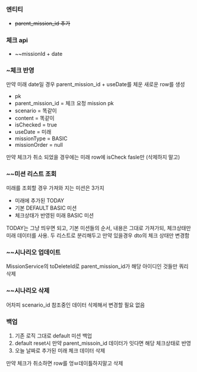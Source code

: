 ### 엔티티
- ~~parent_mission_id 추가~~

### 체크 api
- ~~missionId + date

### ~체크 반영
만약 미래 date일 경우 parent_mission_id + useDate를 체운 새로운 row를 생성
- pk
- parent_mission_id = 체크 요청 mission pk
- scenario = 똑같이
- content = 똑같이
- isChecked = true
- useDate = 미래
- missionType = BASIC
- missionOrder = null

만약 체크가 취소 되었을 경우에는 미래 row에 isCheck fasle만 (삭제하지 말고)

### ~~미션 리스트 조회
미래를 조회할 경우 가져와 지는 미션은 3가지
- 미래에 추가된 TODAY
- 기본 DEFAULT BASIC 미션
- 체크상태가 반영된 미래 BASIC 미션

TODAY는 그냥 띄우면 되고,
기본 미션들의 순서, 내용은 그대로 가져가되, 체크상태만 미래 데이터를 사용. 두 리스트로 분리해두고 만약 있을경우 dto의 체크 상태만 변경함


### ~~시나리오 업데이트
MissionService의 toDeleteId로 parent_mission_id가 해당 아이디인 것들만 쿼리삭제

### ~~시나리오 삭제
어차피 scenario_id 참조중인 데이터 삭제해서 변경할 필요 없음


### 백업
1. 기존 로직 그대로 default 미션 백업
2. default reset시 만약 parent_missoin_id 데이터가 잇다면 해당 체크상태로 반영
3. 오늘 날짜로 추가된 미래 체크 데이터 삭제


만약 체크가 취소하면 row를 엉ㅂ데이틀하지말고 삭제

